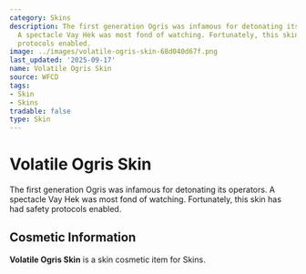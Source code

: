 ```yaml
---
category: Skins
description: The first generation Ogris was infamous for detonating its operators.
  A spectacle Vay Hek was most fond of watching. Fortunately, this skin has had safety
  protocols enabled.
image: ../images/volatile-ogris-skin-68d040d67f.png
last_updated: '2025-09-17'
name: Volatile Ogris Skin
source: WFCD
tags:
- Skin
- Skins
tradable: false
type: Skin
---
```


# Volatile Ogris Skin

The first generation Ogris was infamous for detonating its operators. A spectacle Vay Hek was most fond of watching. Fortunately, this skin has had safety protocols enabled.

## Cosmetic Information

**Volatile Ogris Skin** is a skin cosmetic item for Skins.

